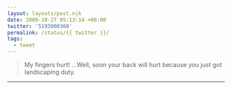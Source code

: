 ```yaml
---
layout: layouts/post.njk
date: 2009-10-27 05:13:14 +00:00
twitter: '5193900360'
permalink: /status/{{ twitter }}/
tags: 
  - tweet
---
```


> My fingers hurt! ...Well, soon your back will hurt because you just got Iandscaping duty.

---

